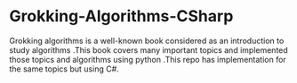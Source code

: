 # Grokking-Algorithms-CSharp
Grokking algorithms is a well-known book considered as an introduction to study algorithms .This book covers many important topics and implemented those topics and algorithms using python .This repo has implementation for the same topics but using C#.
